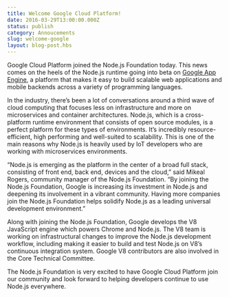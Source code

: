 ```yaml
---
title: Welcome Google Cloud Platform!
date: 2016-03-29T13:00:00.000Z
status: publish
category: Annoucements
slug: welcome-google
layout: blog-post.hbs
---
```


Google Cloud Platform joined the Node.js Foundation today. This news comes on the heels of the Node.js runtime going into beta on [Google App Engine](https://cloudplatform.googleblog.com/2016/03/Node.js-on-Google-App-Engine-goes-beta.html), a platform that makes it easy to  build scalable web applications and mobile backends across a variety of programming languages.

In the industry, there’s been a lot of conversations around a third wave of cloud computing that focuses less on infrastructure and more on microservices and container architectures. Node.js, which is a cross-platform runtime environment that consists of open source modules, is a perfect platform for these types of environments. It’s incredibly resource-efficient, high performing and well-suited to scalability. This is one of the main reasons why Node.js is heavily used by IoT developers who are working with microservices environments.

“Node.js is emerging as the platform in the center of a broad full stack, consisting of front end, back end, devices and the cloud,” said Mikeal Rogers, community manager of the Node.js Foundation. “By joining the Node.js Foundation, Google is increasing its investment in Node.js and deepening its involvement in a vibrant community. Having more companies join the Node.js Foundation helps solidify Node.js as a leading universal development environment.”

Along with joining the Node.js Foundation, Google develops the V8 JavaScript engine which powers Chrome and Node.js. The V8 team is working on infrastructural changes to improve the Node.js development workflow, including making it easier to build and test Node.js on V8’s continuous integration system. Google V8 contributors are also involved in the Core Technical Committee.

The Node.js Foundation is very excited to have Google Cloud Platform join our community and look forward to helping developers continue to use Node.js everywhere.
